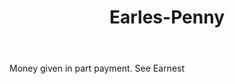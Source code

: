 ---
title: Earles-Penny
letter: E
permalink: "/definitions/bld-earles-penny.html"
body: Money given in part payment. See Earnest
published_at: '2018-07-07'
source: Black's Law Dictionary 2nd Ed (1910)
layout: post
---